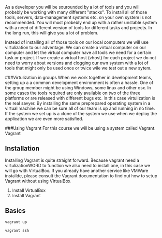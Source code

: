 As a developer you will be sourounded by a lot of tools and you will probebly be working with many different "stacks". To install all of those tools, servers, data-management systems etc. on your own system is not recommended. You will most probebly end up with a rather unstable system with a need of different version of tools for different tasks and projects. In the long run, this will give you a lot of problem. 

Instead of installing all of those tools on our local computers we will use virtulization to our adventage. We can create a virtual computer on our computer and let the virtual computer have all tools we need for a certain task or project. If we create a virtual host (vhost) for each project we do not need to worry about versions and clogging our own system with a lot of tools that might only be used once or twice wile we test out a new sytem. 

###Virtulization in groups
When we work together in development teams, setting up a a common development environment is often a hassle. One of the group member might be using Windows, some linux and other osx. In some cases the tools required are only available on two of the three platforms or are released with different bugs etc. In this case virtulization is the real savyer. By installing the same preprepared operating system in a virtual machine we can be sure all of our team is up and running in no time. If the system we set up is a clone of the system we use when we deploy the application we are even more satisfied. 

###Using Vagrant
For this course we will be using a system called Vagrant. Vagrant



## Installation
Installing Vagrant is quite straight forward. Because vagrant need a virtulizationWORD to function we also need to install one, in this case we will go with VirtualBox. If you already have another service like VMWare installde, please consult the Vagrant documentation to find out how to setup Vagrant without using VirtualBox.

1) Install VirtualBox
2) Install Vagrant

## Basics

`vagrant up`

`vagrant ssh`
